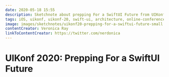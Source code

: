 ```yaml
---
date: 2020-05-18 15:55
description: Sketchnote about prepping For a SwiftUI Future from UIKonf 2020 (online conference)
tags: iOS, uikonf, uikonf-20, swift-ui, architecture, online-conference
image: images/sketchnotes/uikonf20-prepping-for-a-swiftui-future-small.jpg
contentCreator: Veronica Ray
linkToContentCreator: https://twitter.com/nerdonica
---
```


# UIKonf 2020: Prepping For a SwiftUI Future
